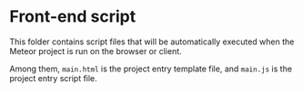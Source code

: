  # Front-end script

This folder contains script files that will be automatically executed when the Meteor project is run on the browser or client.

Among them, `main.html` is the project entry template file, and `main.js` is the project entry script file.